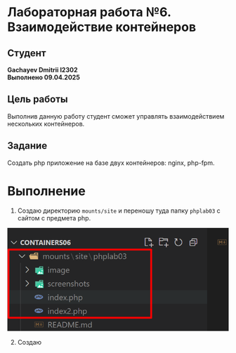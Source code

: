 # Лабораторная работа №6. Взаимодействие контейнеров

## Студент
**Gachayev Dmitrii I2302**  
**Выполнено 09.04.2025**  

## Цель работы
Выполнив данную работу студент сможет управлять взаимодействием нескольких контейнеров.
## Задание
Создать php приложение на базе двух контейнеров: nginx, php-fpm.
# Выполнение
1. Создаю директорию `mounts/site` и переношу туда папку `phplab03` с сайтом с предмета php. 

![image](screenshots/Screenshot_1.png)

2. Создаю 